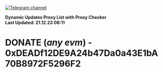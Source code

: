 [![Telegram channel](https://img.shields.io/endpoint?url=https://runkit.io/damiankrawczyk/telegram-badge/branches/master?url=https://t.me/n4z4v0d)](https://t.me/n4z4v0d) 

**Dynamic Updates Proxy List with Proxy Checker**  
**Last Updated: 21.12.23 08:11**

# DONATE (_any evm_) - 0xDEADf12DE9A24b47Da0a43E1bA70B8972F5296F2
